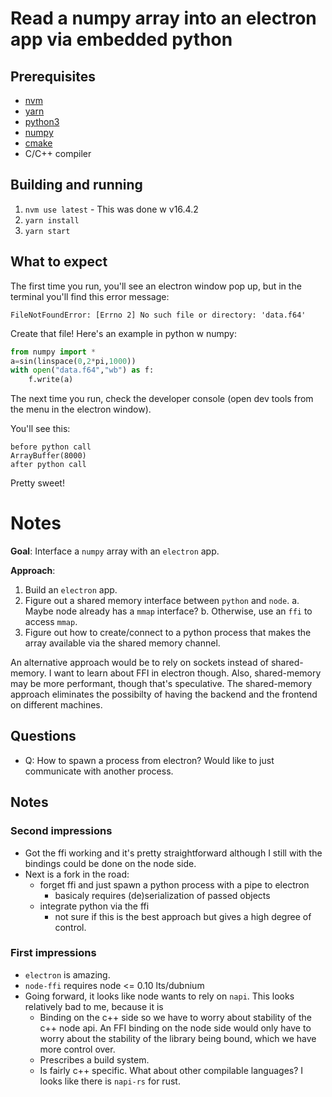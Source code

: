 # Read a numpy array into an electron app via embedded python

## Prerequisites

- [nvm](https://github.com/creationix/nvm)
- [yarn](https://yarnpkg.com/en/docs/install)
- [python3](https://www.python.org/downloads/)
- [numpy](https://www.numpy.org/)
- [cmake](https://cmake.org/)
- C/C++ compiler

## Building and running

1. `nvm use latest` - This was done w v16.4.2
2. `yarn install`
3. `yarn start`

## What to expect

The first time you run, you'll see an electron window pop up, but in the
terminal you'll find this error message:

```
FileNotFoundError: [Errno 2] No such file or directory: 'data.f64'
```

Create that file! Here's an example in python w numpy:

```python
from numpy import *
a=sin(linspace(0,2*pi,1000))
with open("data.f64","wb") as f:
    f.write(a)
```

The next time you run, check the developer console (open dev tools from the menu
in the electron window).

You'll see this:

```
before python call
ArrayBuffer(8000)
after python call
```

Pretty sweet!

# Notes

**Goal**: Interface a `numpy` array with an `electron` app.

**Approach**:

1. Build an `electron` app.
2. Figure out a shared memory interface between `python` and `node`.
   a. Maybe node already has a `mmap` interface?
   b. Otherwise, use an `ffi` to access `mmap`.
3. Figure out how to create/connect to a python process that makes
   the array available via the shared memory channel.

An alternative approach would be to rely on sockets instead of shared-memory. I want to learn about FFI in electron though. Also,
shared-memory may be more performant, though that's speculative. The
shared-memory approach eliminates the possibilty of having the backend and the frontend on different machines.

## Questions

- Q: How to spawn a process from electron? Would like to just communicate with
  another process.

## Notes

### Second impressions

- Got the ffi working and it's pretty straightforward although I still with
  the bindings could be done on the node side.
- Next is a fork in the road:
  - forget ffi and just spawn a python process with a pipe to electron
    - basicaly requires (de)serialization of passed objects
  - integrate python via the ffi
    - not sure if this is the best approach but gives a high degree of control.

### First impressions

- `electron` is amazing.
- `node-ffi` requires node <= 0.10 lts/dubnium
- Going forward, it looks like node wants to rely on `napi`. This looks  
  relatively bad to me, because it is
  - Binding on the c++ side so we have to worry about stability of the
    c++ node api. An FFI binding on the node side would only have to worry
    about the stability of the library being bound, which we have more control over.
  - Prescribes a build system.
  - Is fairly c++ specific. What about other compilable languages? I
    looks like there is `napi-rs` for rust.

